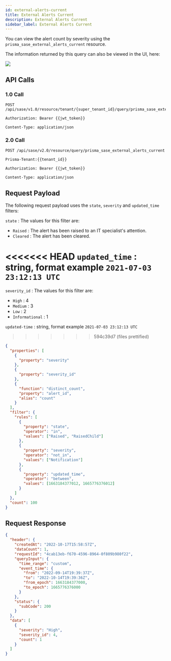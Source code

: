 ```yaml
---
id: external-alerts-current
title: External Alerts Current
description: External Alerts Current
sidebar_label: External Alerts Current
---
```


You can view the alert count by severity using the `prisma_sase_external_alerts_current` resource.

The information returned by this query can also be viewed in the UI, here:

![](/access/img/Alerts_count_by_severity.png)

## API Calls

### 1.0 Call

    POST /api/sase/v1.0/resource/tenant/{super_tenant_id}/query/prisma_sase_external_alerts_current

    Authorization: Bearer {{jwt_token}}

    Content-Type: application/json

### 2.0 Call

    POST /api/sase/v2.0/resource/query/prisma_sase_external_alerts_current

    Prisma-Tenant:{{tenant_id}}

    Authorization: Bearer {{jwt_token}}

    Content-Type: application/json

## Request Payload

The following request payload uses the `state`, `severity` and `updated_time` filters:

`state` : The values for this filter are:

- `Raised` : The alert has been raised to an IT specialist's attention.
- `Cleared` : The alert has been cleared.

<<<<<<< HEAD
`updated_time` : string, format example `2021-07-03 23:12:13 UTC`
=======
`severity_id` : The values for this filter are:

- `High` : 4
- `Medium` : 3
- `Low` : 2
- `Informational` : 1

`updated-time` : string, format example `2021-07-03 23:12:13 UTC`

> > > > > > > 594c39d7 (files prettified)

```json
{
  "properties": [
    {
      "property": "severity"
    },
    {
      "property": "severity_id"
    },
    {
      "function": "distinct_count",
      "property": "alert_id",
      "alias": "count"
    }
  ],
  "filter": {
    "rules": [
      {
        "property": "state",
        "operator": "in",
        "values": ["Raised", "RaisedChild"]
      },
      {
        "property": "severity",
        "operator": "not_in",
        "values": ["Notification"]
      },
      {
        "property": "updated_time",
        "operator": "between",
        "values": [1663184377012, 1665776376012]
      }
    ]
  },
  "count": 100
}
```

## Request Response

```json
{
  "header": {
    "createdAt": "2022-10-17T15:58:57Z",
    "dataCount": 1,
    "requestId": "4cab13eb-f670-4596-8964-0f809b980f22",
    "queryInput": {
      "time_range": "custom",
      "event_time": {
        "from": "2022-09-14T19:39:37Z",
        "to": "2022-10-14T19:39:36Z",
        "from_epoch": 1663184377000,
        "to_epoch": 1665776376000
      }
    },
    "status": {
      "subCode": 200
    }
  },
  "data": [
    {
      "severity": "High",
      "severity_id": 4,
      "count": 1
    }
  ]
}
```
